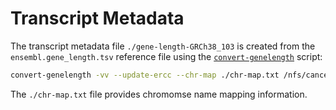 # Transcript Metadata

The transcript metadata file `./gene-length-GRCh38_103` is created from the `ensembl.gene_length.tsv` reference file using the [`convert-genelength`](https://gitlab.internal.sanger.ac.uk/ad33/sample-tpm) script:

~~~bash
convert-genelength -vv --update-ercc --chr-map ./chr-map.txt /nfs/cancer_ref02/human/GRCh38_ERCC92_RNA2021/cgpRna/e103/ensembl.gene_length.tsv > ./gene-length-GRCh38_103.txt
~~~

The `./chr-map.txt` file provides chromomse name mapping information.

